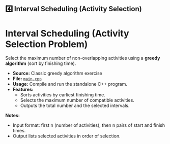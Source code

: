 ## **4️⃣ Interval Scheduling (Activity Selection)**

# Interval Scheduling (Activity Selection Problem)

Select the maximum number of non-overlapping activities using a **greedy algorithm** (sort by finishing time).

- **Source:** Classic greedy algorithm exercise  
- **File:** [`main.cpp`](main.cpp)
- **Usage:** Compile and run the standalone C++ program.
- **Features:**
  - Sorts activities by earliest finishing time.
  - Selects the maximum number of compatible activities.
  - Outputs the total number and the selected intervals.

**Notes:**
- Input format: first n (number of activities), then n pairs of start and finish times.
- Output lists selected activities in order of selection.
